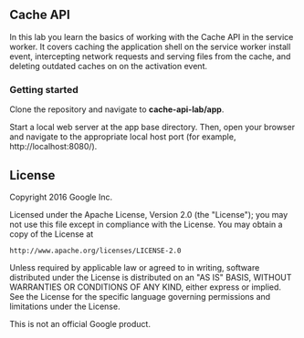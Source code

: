 ## Cache API

In this lab you learn the basics of working with the Cache API
in the service worker. It covers caching the application shell
on the service worker install event, intercepting network requests
and serving files from the cache, and deleting outdated caches on
on the activation event.

### Getting started

Clone the repository and navigate to **cache-api-lab/app**.

Start a local web server at the app base directory. Then, open your browser and
navigate to the appropriate local host port (for example, http://localhost:8080/).

## License

Copyright 2016 Google Inc.

Licensed under the Apache License, Version 2.0 (the "License");
you may not use this file except in compliance with the License.
You may obtain a copy of the License at

    http://www.apache.org/licenses/LICENSE-2.0

Unless required by applicable law or agreed to in writing, software
distributed under the License is distributed on an "AS IS" BASIS,
WITHOUT WARRANTIES OR CONDITIONS OF ANY KIND, either express or implied.
See the License for the specific language governing permissions and
limitations under the License.

This is not an official Google product.

